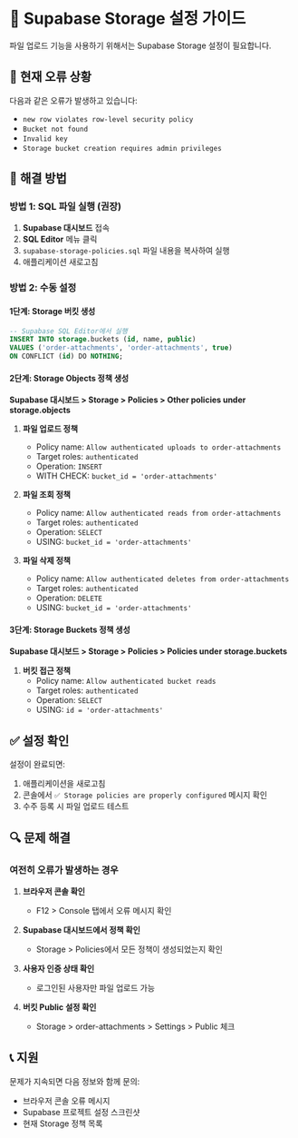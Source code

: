 # 📁 Supabase Storage 설정 가이드

파일 업로드 기능을 사용하기 위해서는 Supabase Storage 설정이 필요합니다.

## 🚨 현재 오류 상황

다음과 같은 오류가 발생하고 있습니다:
- `new row violates row-level security policy`
- `Bucket not found`
- `Invalid key`
- `Storage bucket creation requires admin privileges`

## 🔧 해결 방법

### 방법 1: SQL 파일 실행 (권장)

1. **Supabase 대시보드** 접속
2. **SQL Editor** 메뉴 클릭
3. `supabase-storage-policies.sql` 파일 내용을 복사하여 실행
4. 애플리케이션 새로고침

### 방법 2: 수동 설정

#### 1단계: Storage 버킷 생성
```sql
-- Supabase SQL Editor에서 실행
INSERT INTO storage.buckets (id, name, public)
VALUES ('order-attachments', 'order-attachments', true)
ON CONFLICT (id) DO NOTHING;
```

#### 2단계: Storage Objects 정책 생성

**Supabase 대시보드 > Storage > Policies > Other policies under storage.objects**

1. **파일 업로드 정책**
   - Policy name: `Allow authenticated uploads to order-attachments`
   - Target roles: `authenticated`
   - Operation: `INSERT`
   - WITH CHECK: `bucket_id = 'order-attachments'`

2. **파일 조회 정책**
   - Policy name: `Allow authenticated reads from order-attachments`
   - Target roles: `authenticated`
   - Operation: `SELECT`
   - USING: `bucket_id = 'order-attachments'`

3. **파일 삭제 정책**
   - Policy name: `Allow authenticated deletes from order-attachments`
   - Target roles: `authenticated`
   - Operation: `DELETE`
   - USING: `bucket_id = 'order-attachments'`

#### 3단계: Storage Buckets 정책 생성

**Supabase 대시보드 > Storage > Policies > Policies under storage.buckets**

1. **버킷 접근 정책**
   - Policy name: `Allow authenticated bucket reads`
   - Target roles: `authenticated`
   - Operation: `SELECT`
   - USING: `id = 'order-attachments'`

## ✅ 설정 확인

설정이 완료되면:
1. 애플리케이션을 새로고침
2. 콘솔에서 `✅ Storage policies are properly configured` 메시지 확인
3. 수주 등록 시 파일 업로드 테스트

## 🔍 문제 해결

### 여전히 오류가 발생하는 경우

1. **브라우저 콘솔 확인**
   - F12 > Console 탭에서 오류 메시지 확인

2. **Supabase 대시보드에서 정책 확인**
   - Storage > Policies에서 모든 정책이 생성되었는지 확인

3. **사용자 인증 상태 확인**
   - 로그인된 사용자만 파일 업로드 가능

4. **버킷 Public 설정 확인**
   - Storage > order-attachments > Settings > Public 체크

## 📞 지원

문제가 지속되면 다음 정보와 함께 문의:
- 브라우저 콘솔 오류 메시지
- Supabase 프로젝트 설정 스크린샷
- 현재 Storage 정책 목록 